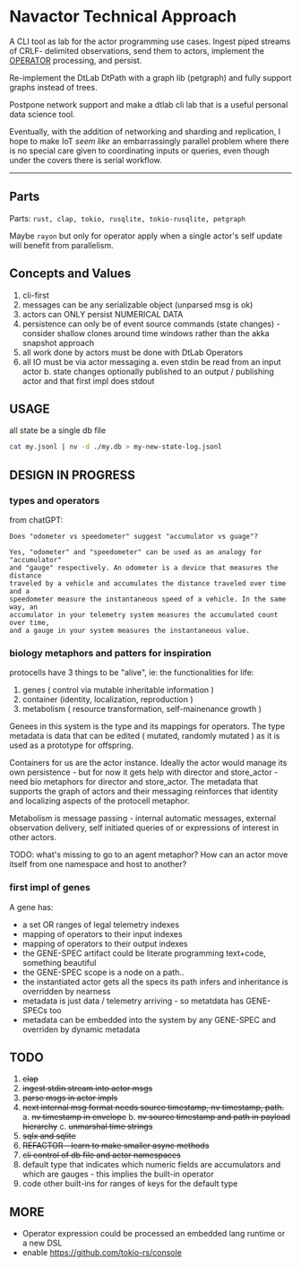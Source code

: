 Navactor Technical Approach
====================

A CLI tool as lab for the actor programming use cases.  Ingest piped streams of
CRLF- delimited observations, send them to actors, implement the [OPERATOR](https://github.com/DTLaboratory/dtlab-scala-alligator#operator-api) 
processing, and persist.

Re-implement the DtLab DtPath with a graph lib (petgraph) and fully support graphs instead of trees.

Postpone network support and make a dtlab cli lab that is a useful personal
data science tool.

Eventually, with the addition of networking and sharding and replication, I hope
to make IoT *seem like* an embarrassingly parallel problem where there is no
special care given to coordinating inputs or queries, even though under
the covers there is serial workflow.

----------

Parts
----------

Parts: `rust, clap, tokio, rusqlite, tokio-rusqlite, petgraph`

Maybe `rayon` but only for operator apply when a single actor's self update
will benefit from parallelism.

Concepts and Values
---------------

1. cli-first
2. messages can be any serializable object (unparsed msg is ok)
3. actors can ONLY persist NUMERICAL DATA
3. persistence can only be of event source commands (state changes) - consider shallow clones around time windows rather than the akka snapshot approach
4. all work done by actors must be done with DtLab Operators
5. all IO must be via actor messaging
  a. even stdin be read from an input actor
  b. state changes optionally published to an output / publishing actor and that first impl does stdout

USAGE
---------------

all state be a single db file

```bash
cat my.jsonl | nv -d ./my.db > my-new-state-log.jsonl
```

DESIGN IN PROGRESS
--------

### types and operators

from chatGPT:

```
Does "odometer vs speedometer" suggest "accumulator vs guage"?

Yes, "odometer" and "speedometer" can be used as an analogy for "accumulator"
and "gauge" respectively. An odometer is a device that measures the distance
traveled by a vehicle and accumulates the distance traveled over time and a
speedometer measure the instantaneous speed of a vehicle. In the same way, an
accumulator in your telemetry system measures the accumulated count over time,
and a gauge in your system measures the instantaneous value.
```

### biology metaphors and patters for inspiration

protocells have 3 things to be "alive", ie: the functionalities for life:

1. genes ( control via mutable inheritable information )
2. container (identity, localization, reproduction )
3. metabolism ( resource transformation, self-mainenance growth )

Genees in this system is the type and its mappings for operators.  The type
metadata is data that can be edited ( mutated, randomly mutated ) as it is
used as a prototype for offspring.

Containers for us are the actor instance.  Ideally the actor would manage its
own persistence - but for now it gets help with director and store_actor - need
bio metaphors for director and store_actor.  The metadata that supports the
graph of actors and their messaging reinforces that identity and localizing
aspects of the protocell metaphor.

Metabolism is message passing - internal automatic messages, external observation
delivery, self initiated queries of or expressions of interest in other actors.

TODO: what's missing to go to an agent metaphor?  How can an actor move itself
from one namespace and host to another?

### first impl of genes

A gene has:
* a set OR ranges of legal telemetry indexes
* mapping of operators to their input indexes
* mapping of operators to their output indexes
* the GENE-SPEC artifact could be literate programming text+code, something beautiful
* the GENE-SPEC scope is a node on a path.. 
* the instantiated actor gets all the specs its path infers and inheritance is overridden by nearness
* metadata is just data / telemetry arriving - so metatdata has GENE-SPECs too
* metadata can be embedded into the system by any GENE-SPEC and overriden by dynamic metadata

TODO
--------

1. ~~clap~~
2. ~~ingest stdin stream into actor msgs~~
3. ~~parse msgs in actor impls~~
4. ~~next internal msg format needs source timestamp, nv timestamp, path.~~
  a. ~~nv timestamp in envelope~~
  b. ~~nv source timestamp and path in payload hierarchy~~
  c. ~~unmarshal time strings~~
5. ~~sqlx and sqlite~~
6. ~~REFACTOR - learn to make smaller async methods~~
7. ~~cli control of db file and actor namespaces~~
8. default type that indicates which numeric fields are accumulators and which are gauges - this implies the built-in operator
9. code other built-ins for ranges of keys for the default type

MORE
---------

* Operator expression could be processed an embedded lang runtime or a new DSL
* enable https://github.com/tokio-rs/console

